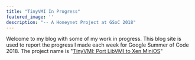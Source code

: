 ```yaml
---
title: "TinyVMI In Progress"
featured_image: ''
description: "-- A Honeynet Project at GSoC 2018"
---
```

Welcome to my blog with some of my work in progress. 
This blog site is used to report the progress I made each week for Google Summer of Code 2018. The project name is "[TinyVMI: Port LibVMI to Xen MiniOS](https://summerofcode.withgoogle.com/projects/#5844979558121472)" 
